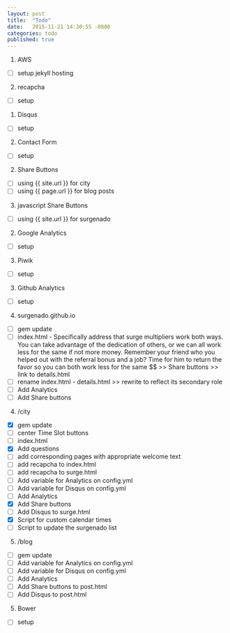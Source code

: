```yaml
---
layout: post
title:  "Todo"
date:   2015-11-21 14:30:55 -0800
categories: todo
published: true
---
```

1. AWS
- [ ] setup jekyll hosting
2. recapcha
- [ ] setup
1. Disqus
- [ ] setup
2. Contact Form
 - [ ] setup
2. Share Buttons
  - [ ] using {{ site.url }} for city
  - [ ] using {{ page.url }} for blog posts
3. javascript Share Buttons
  - [ ] using {{ site.url }} for surgenado
2. Google Analytics
- [ ] setup
3. Piwik
- [ ] setup
3. Github Analytics
- [ ] setup
4. surgenado.github.io
  - [ ] gem update
  - [ ] index.html - Specifically address that surge multipliers work both ways. You can take advantage of the dedication of others, or we can all work less for the same if not more money. Remember your friend who you helped out with the referral bonus and a job? Time for him to return the favor so you can both work less for the same $$ >> Share buttons >> link to details.html
  - [ ] rename index.html - details.html >> rewrite to reflect its secondary role
  - [ ] Add Analytics
  - [ ] Add Share buttons
4. /city
  - [x] gem update
  - [ ] center Time Slot buttons
  - [ ] index.html
  - [x] Add questions
  - [ ] add corresponding pages with appropriate welcome text
  - [ ] add recapcha to index.html
  - [ ] add recapcha to surge.html
  - [ ] Add variable for Analytics on config.yml
  - [ ] Add variable for Disqus on config.yml
  - [ ] Add Analytics
  - [x] Add Share buttons
  - [ ] Add Disqus to surge.html
  - [x] Script for custom calendar times
  - [ ] Script to update the surgenado list
5. /blog
  - [ ] gem update
  - [ ] Add variable for Analytics on config.yml
  - [ ] Add variable for Disqus on config.yml
  - [ ] Add Analytics
  - [ ] Add Share buttons to post.html
  - [ ] Add Disqus to post.html
5. Bower
 - [ ] setup
